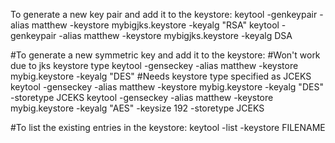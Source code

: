 To generate a new key pair and add it to the keystore:
keytool -genkeypair -alias matthew -keystore mybigjks.keystore -keyalg "RSA"
keytool -genkeypair -alias matthew -keystore mybigjks.keystore -keyalg DSA


#To generate a new symmetric key and add it to the keystore:
 #Won't work due to jks keystore type
keytool -genseckey -alias matthew -keystore mybig.keystore -keyalg "DES"
 #Needs keystore type specified as JCEKS
keytool -genseckey -alias matthew -keystore mybig.keystore -keyalg "DES" -storetype JCEKS
keytool -genseckey -alias matthew -keystore mybig.keystore -keyalg "AES" -keysize 192 -storetype JCEKS

#To list the existing entries in the keystore:
keytool -list -keystore FILENAME


